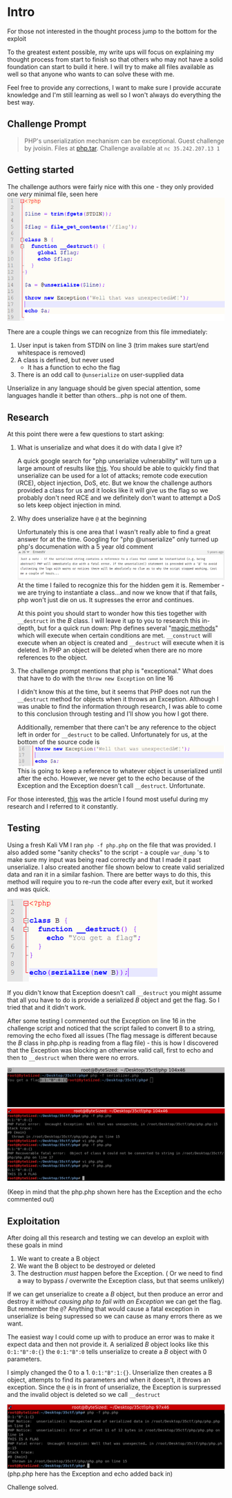 Intro
======
For those not interested in the thought process jump to the bottom for the exploit

To the greatest extent possible, my write ups will focus on explaining my thought process from start to finish so that others who may not have a solid foundation can start to build it here. I will try to make all files available as well so that anyone who wants to can solve these with me.

Feel free to provide any corrections, I want to make sure I provide accurate knowledge and I'm still learning as well so I won't always do everything the best way.

Challenge Prompt
------
> PHP's unserialization mechanism can be exceptional. Guest challenge by jvoisin.
> Files at [php.tar](php.tar). Challenge available at `nc 35.242.207.13 1`

## Getting started
The challenge authors were fairly nice with this one - they only provided one _very_ minimal file, seen here
![php code](images/source_code.png)

There are a couple things we can recognize from this file immediately:
1. User input is taken from STDIN on line 3 (trim makes sure start/end whitespace is removed)
2. A class is defined, but never used
    * It has a function to echo the flag
3. There is an odd call to `@unserialize` on user-supplied data

Unserialize in any language should be given special attention, some languages handle it better than others...php is not one of them.

## Research
At this point there were a few questions to start asking:

1. What is unserialize and what does it do with data I give it?

	A quick google search for "php unserialize vulnerability" will turn up a large amount of results like [this](https://www.netsparker.com/blog/web-security/untrusted-data-unserialize-php/). You should be able to quickly find that unserialize can be used for a lot of attacks; remote code execution (RCE), object injection, DoS, etc. But we know the challenge authors provided a class for us and it looks like it will give us the flag so we probably don't need RCE and we definitely don't want to attempt a DoS so lets keep object injection in mind.

2. Why does unserialize have `@` at the beginning

	Unfortunately this is one area that I wasn't really able to find a great answer for at the time. Googling for "php @unserialize" only turned up php's documenation with a 5 year old comment
	![comment](images/unserial.png)
	At the time I failed to recognize this for the hidden gem it is. Remember - we are trying to instantiate a class...and now we know that if that fails, php won't just die on us. It supresses the error and continues. 

	At this point you should start to wonder how this ties together with `__destruct` in the *B* class. I will leave it up to you to research this in-depth, but for a quick run down: Php defines several "[magic methods](https://www.tutorialdocs.com/article/16-php-magic-methods.html)" which will execute when certain conditions are met. `__construct` will execute when an object is created and `__destruct` will execute when it is deleted. In PHP an object will be deleted when there are no more references to the object.

3. The challenge prompt mentions that php is "exceptional." What does that have to do with the `throw new Exception` on line 16

	I didn't know this at the time, but it seems that PHP does not run the `__destruct` method for objects when it throws an Exception. Although I was unable to find the information through research, I was able to come to this conclusion through testing and I'll show you how I got there. 
	
	Additionally, remember that there can't be any reference to the object left in order for `__destruct` to be called. Unfortunately for us, at the bottom of the source code is 
	![end code](images/end.png)
	This is going to keep a reference to whatever object is unserialized until after the echo. However, we never get to the echo because of the Exception and the Exception doesn't call `__destruct`. Unfortunate.

For those interested, [this](https://www.evonide.com/fuzzing-unserialize/) was the article I found most useful during my research and I referred to it constantly.



## Testing

Using a fresh Kali VM I ran `php -f php.php` on the file that was provided. I also added some "sanity checks" to the script - a couple `var_dump` 's to make sure my input was being read correctly and that I made it past unserialize. I also created another file shown below to create valid serialized data and ran it in a similar fashion. There are better ways to do this, this method will require you to re-run the code after every exit, but it worked and was quick.

![serializer](images/serializer.png)

If you didn't know that Exception doesn't call `__destruct` you might assume that all you have to do is provide a serialized *B* object and get the flag. So I tried that and it didn't work.

After some testing I commented out the Exception on line 16 in the challenge script and noticed that the script failed to convert B to a string, removing the echo fixed all issues (The flag message is different because the *B* class in php.php is reading from a flag file) - this is how I discovered that the Exception was blocking an otherwise valid call, first to echo and then to `__destruct` when there were no errors.

![Testing](images/testing.png)
![Testing](images/testing2.png)

(Keep in mind that the php.php shown here has the Exception and the echo commented out)

## Exploitation
After doing all this research and testing we can develop an exploit with these goals in mind
1. We want to create a B object
2. We want the B object to be destroyed or deleted
3. The destruction *must* happen before the Exception. ( Or we need to find a way to bypass / overwrite the Exception class, but that seems unlikely)

If we can get unserialize to create a *B* object, but then produce an error and destroy it *without causing php to fail with an Exception* we can get the flag. But remember the `@`? Anything that would cause a fatal exception in unserialize is being supressed so we can cause as many errors there as we want.

The easiest way I could come up with to produce an error was to make it expect data and then not provide it. A serialized *B* object looks like this `O:1:"B":0:{}` the `0:1:"B":0` tells unserialize to create a *B* object with 0 parameters. 

I simply changed the 0 to a 1. `O:1:"B":1:{}`. Unserialize then creates a B object, attempts to find its parameters and when it doesn't, it throws an exception. Since the `@` is in front of unserialize, the Exception is surpressed and the invalid object is deleted so we call `__destruct`

![Flag](images/exception.png)
(php.php here has the Exception and echo added back in)

Challenge solved.
